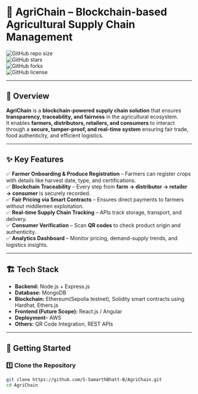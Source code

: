 # 🌱 AgriChain – Blockchain-based Agricultural Supply Chain Management  

![GitHub repo size](https://img.shields.io/github/repo-size/S-SamarthBhatt-B/AgriChain?color=green)  
![GitHub stars](https://img.shields.io/github/stars/S-SamarthBhatt-B/AgriChain?style=social)  
![GitHub forks](https://img.shields.io/github/forks/S-SamarthBhatt-B/AgriChain?style=social)  
![GitHub license](https://img.shields.io/github/license/S-SamarthBhatt-B/AgriChain)  

---

## 📌 Overview  
**AgriChain** is a **blockchain-powered supply chain solution** that ensures **transparency, traceability, and fairness** in the agricultural ecosystem.  
It enables **farmers, distributors, retailers, and consumers** to interact through a **secure, tamper-proof, and real-time system** ensuring fair trade, food authenticity, and efficient logistics.  

---

## ✨ Key Features  
✅ **Farmer Onboarding & Produce Registration** – Farmers can register crops with details like harvest date, type, and certifications.  
✅ **Blockchain Traceability** – Every step from **farm → distributor → retailer → consumer** is securely recorded.  
✅ **Fair Pricing via Smart Contracts** – Ensures direct payments to farmers without middlemen exploitation.  
✅ **Real-time Supply Chain Tracking** – APIs track storage, transport, and delivery.  
✅ **Consumer Verification** – Scan **QR codes** to check product origin and authenticity.  
✅ **Analytics Dashboard** – Monitor pricing, demand-supply trends, and logistics insights.  

---

## 🏗️ Tech Stack  

- **Backend:** Node.js + Express.js  
- **Database:** MongoDB  
- **Blockchain:** Ethereum(Sepolia testnet), Solidity smart contracts using Hardhat, Ethers.js   
- **Frontend (Future Scope):** React.js / Angular
- **Deployment**– AWS 
- **Others:** QR Code Integration, REST APIs  

---

## 🚀 Getting Started  

### 1️⃣ Clone the Repository  
```bash
git clone https://github.com/S-SamarthBhatt-B/AgriChain.git
cd AgriChain
